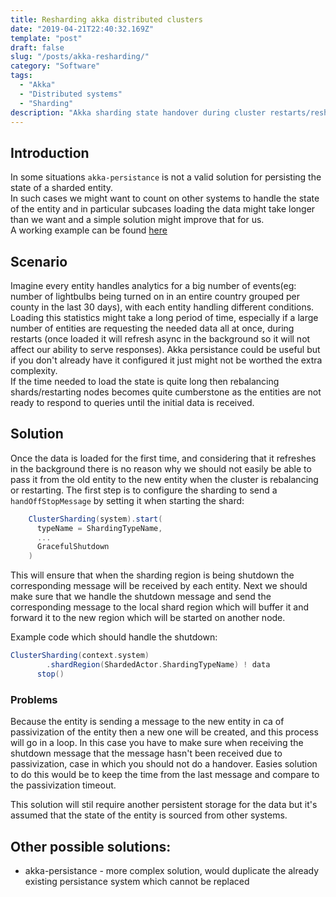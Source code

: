 ```yaml
---
title: Resharding akka distributed clusters
date: "2019-04-21T22:40:32.169Z"
template: "post"
draft: false
slug: "/posts/akka-resharding/"
category: "Software"
tags:
  - "Akka"
  - "Distributed systems"
  - "Sharding"
description: "Akka sharding state handover during cluster restarts/resharding to reduce time needed for the entities to serve responses"
---
```


## Introduction

In some situations `akka-persistance` is not a valid solution for persisting the state of a sharded entity.   
In such cases we might want to count on other systems to handle the state of the entity and in particular subcases loading the data might take longer than we want and a simple solution might improve that for us.   
A working example can be found [here](https://github.com/ecyshor/akka-handover)

## Scenario

Imagine every entity handles analytics for a big number of events(eg: number of lightbulbs being turned on in an entire country grouped per county in the last 30 days), with each entity handling different conditions. Loading this statistics might take a long period of time, especially if a large number of entities are requesting the needed data all at once, during restarts (once loaded it will refresh async in the background so it will not affect our ability to serve responses). Akka persistance could be useful but if you don't already have it configured it just might not be worthed the extra complexity.   
If the time needed to load the state is quite long then rebalancing shards/restarting nodes becomes quite cumberstone as the entities are not ready to respond to queries until the initial data is received.   


## Solution

Once the data is loaded for the first time, and considering that it refreshes in the background there is no reason why we should not easily be able to pass it from the old entity to the new entity when the cluster is rebalancing or restarting. 
The first step is to configure the sharding to send a `handOffStopMessage` by setting it when starting the shard:

```scala
    ClusterSharding(system).start(
      typeName = ShardingTypeName,
      ...
      GracefulShutdown
    )
```

This will ensure that when the sharding region is being shutdown the corresponding message will be received by each entity.
Next we should make sure that we handle the shutdown message and send the corresponding message to the local shard region which will buffer it and forward it to the new region which will be started on another node.

Example code which should handle the shutdown:

```scala
ClusterSharding(context.system)
        .shardRegion(ShardedActor.ShardingTypeName) ! data
      stop()
```


### Problems

Because the entity is sending a message to the new entity in ca of passivization of the entity then a new one will be created, and this process will go in a loop. In this case you have to make sure when receiving the shutdown message that the message hasn't been received due to passivization, case in which you should not do a handover. Easies solution to do this would be to keep the time from the last message and compare to the passivization timeout. 

This solution will stil require another persistent storage for the data but it's assumed that the state of the entity is sourced from other systems.


## Other possible solutions:
- akka-persistance - more complex solution, would duplicate the already existing persistance system which cannot be replaced
